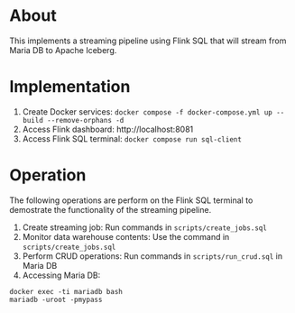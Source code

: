 # About
This implements a streaming pipeline using Flink SQL that will stream from Maria DB to Apache Iceberg.

# Implementation
1. Create Docker services: `docker compose -f docker-compose.yml up --build --remove-orphans -d`
1. Access Flink dashboard: http://localhost:8081
1. Access Flink SQL terminal: `docker compose run sql-client`

# Operation
The following operations are perform on the Flink SQL terminal to demostrate the functionality of the streaming pipeline.
1. Create streaming job: Run commands in `scripts/create_jobs.sql`
1. Monitor data warehouse contents: Use the command in `scripts/create_jobs.sql`
1. Perform CRUD operations: Run commands in `scripts/run_crud.sql` in Maria DB
1. Accessing Maria DB:
```
docker exec -ti mariadb bash
mariadb -uroot -pmypass
```